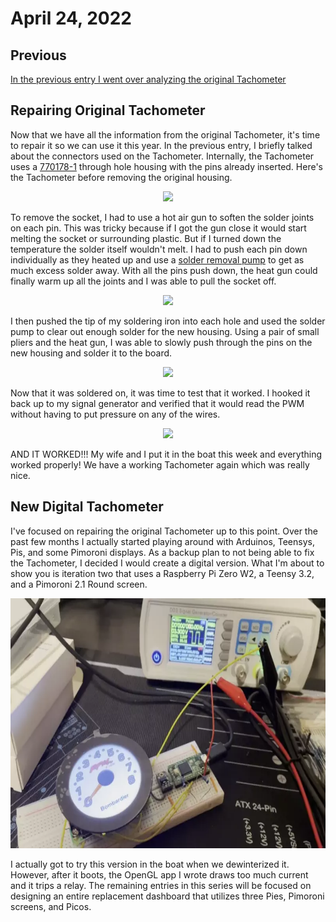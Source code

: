 # April 24, 2022

## Previous

[In the previous entry I went over analyzing the original Tachometer](../18-04-2022/entry.md)

## Repairing Original Tachometer

Now that we have all the information from the original Tachometer, it's time to repair it so we can use it this year.
In the previous entry, I briefly talked about the connectors used on the Tachometer.  Internally, the Tachometer uses a
[770178-1](https://www.te.com/usa-en/product-770178-1.html?te_bu=Cor&te_type=email&te_campaign=oth_usa_cor-oth-usa-email-ecomm-fy19-hbrs-sconf-prdlink_sma-716_7&elqCampaignId=37423) 
through hole housing with the pins already inserted.  Here's the Tachometer before removing the original housing.

<p align="center">
    <img height="400" src="pre-housing-removal.png">
</p>

To remove the socket, I had to use a hot air gun to soften the solder joints on each pin.  This was tricky because if I
got the gun close it would start melting the socket or surrounding plastic.  But if I turned down the temperature the
solder itself wouldn't melt.  I had to push each pin down individually as they heated up and use a 
[solder removal pump](https://www.amazon.com/gp/product/B07BB8DGMP/ref=ppx_yo_dt_b_search_asin_title?ie=UTF8&psc=1)
to get as much excess solder away.  With all the pins push down, the heat gun could finally warm up all the joints and
I was able to pull the socket off.

<p align="center">
    <img height="400" src="housing-removed.png">
</p>

I then pushed the tip of my soldering iron into each hole and used the solder pump to clear out enough solder for the
new housing.  Using a pair of small pliers and the heat gun, I was able to slowly push through the pins on the new
housing and solder it to the board.

<p align="center">
    <img height="400" src="new-housing-soldered.png">
</p>

Now that it was soldered on, it was time to test that it worked.  I hooked it back up to my signal generator and
verified that it would read the PWM without having to put pressure on any of the wires.

<p align="center">
    <img height="400" src="fixed-tachometer.webp">
</p>

AND IT WORKED!!!  My wife and I put it in the boat this week and everything worked properly!  We have a working
Tachometer again which was really nice.

## New Digital Tachometer

I've focused on repairing the original Tachometer up to this point.  Over the past few months I actually started playing
around with Arduinos, Teensys, Pis, and some Pimoroni displays.  As a backup plan to not being able to fix the 
Tachometer, I decided I would create a digital version.  What I'm about to show you is iteration two that uses a
Raspberry Pi Zero W2, a Teensy 3.2, and a Pimoroni 2.1 Round screen.

<p align="center">
    <img height="400" src="digital-tach-teaser.webp">
</p>

I actually got to try this version in the boat when we dewinterized it.  However, after it boots, the OpenGL app I wrote
draws too much current and it trips a relay.  The remaining entries in this series will be focused on designing an
entire replacement dashboard that utilizes three Pies, Pimoroni screens, and Picos.